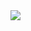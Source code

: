<img src="https://capsule-render.vercel.app/api?type=waving&color=gradient&height=200&text=Hi,%20I'm%20Anton!&fontSize=40&stroke=008080&fontAlignY=30&desc=Software%20Developer%20[%20Python%20|%20Django%20|%20FastAPI%20]&descAlign=30&descAlignY=60"/>
